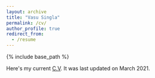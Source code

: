```yaml
---
layout: archive
title: "Vasu Singla"
permalink: /cv/
author_profile: true
redirect_from:
  - /resume
---
```


{% include base_path %}

Here's my current [C.V](/files/Resume_Master.pdf). It was last updated on March 2021.
